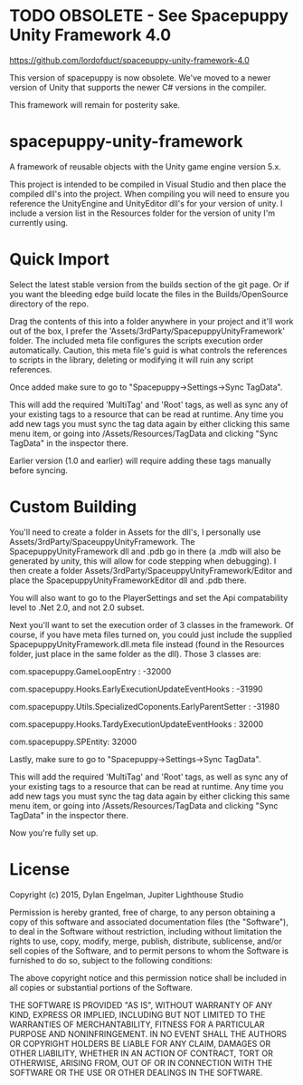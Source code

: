 # TODO OBSOLETE - See Spacepuppy Unity Framework 4.0
https://github.com/lordofduct/spacepuppy-unity-framework-4.0

This version of spacepuppy is now obsolete. We've moved to a newer version of Unity that supports the newer C# versions in the compiler.

This framework will remain for posterity sake.

# spacepuppy-unity-framework
A framework of reusable objects with the Unity game engine version 5.x.

This project is intended to be compiled in Visual Studio and then place the compiled dll's into the project. When compiling you will need to ensure you reference the UnityEngine and UnityEditor dll's for your version of unity. I include a version list in the Resources folder for the version of unity I'm currently using.

# Quick Import

Select the latest stable version from the builds section of the git page. Or if you want the bleeding edge build locate the files in the Builds/OpenSource directory of the repo.

Drag the contents of this into a folder anywhere in your project and it'll work out of the box, I prefer the 'Assets/3rdParty/SpacepuppyUnityFramework' folder. The included meta file configures the scripts execution order automatically. Caution, this meta file's guid is what controls the references to scripts in the library, deleting or modifying it will ruin any script references.

Once added make sure to go to "Spacepuppy->Settings->Sync TagData".

This will add the required 'MultiTag' and 'Root' tags, as well as sync any of your existing tags to a resource that can be read at runtime. Any time you add new tags you must sync the tag data again by either clicking this same menu item, or going into /Assets/Resources/TagData and clicking "Sync TagData" in the inspector there.

Earlier version (1.0 and earlier) will require adding these tags manually before syncing.

# Custom Building

You'll need to create a folder in Assets for the dll's, I personally use Assets/3rdParty/SpaceuppyUnityFramework. The SpacepuppyUnityFramework dll and .pdb go in there (a .mdb will also be generated by unity, this will allow for code stepping when debugging). I then create a folder Assets/3rdParty/SpaceuppyUnityFramework/Editor and place the SpacepuppyUnityFrameworkEditor dll and .pdb there.

You will also want to go to the PlayerSettings and set the Api compatability level to .Net 2.0, and not 2.0 subset.

Next you'll want to set the execution order of 3 classes in the framework. Of course, if you have meta files turned on, you could just include the supplied SpacepuppyUnityFramework.dll.meta file instead (found in the Resources folder, just place in the same folder as the dll). Those 3 classes are:

com.spacepuppy.GameLoopEntry : -32000

com.spacepuppy.Hooks.EarlyExecutionUpdateEventHooks : -31990

com.spacepuppy.Utils.SpecializedCoponents.EarlyParentSetter : -31980

com.spacepuppy.Hooks.TardyExecutionUpdateEventHooks : 32000

com.spacepuppy.SPEntity: 32000

Lastly, make sure to go to "Spacepuppy->Settings->Sync TagData".

This will add the required 'MultiTag' and 'Root' tags, as well as sync any of your existing tags to a resource that can be read at runtime. Any time you add new tags you must sync the tag data again by either clicking this same menu item, or going into /Assets/Resources/TagData and clicking "Sync TagData" in the inspector there.

Now you're fully set up.

# License
Copyright (c) 2015, Dylan Engelman, Jupiter Lighthouse Studio

Permission is hereby granted, free of charge, to any person obtaining a copy of this software and associated documentation files (the "Software"), to deal in the Software without restriction, including without limitation the rights to use, copy, modify, merge, publish, distribute, sublicense, and/or sell copies of the Software, and to permit persons to whom the Software is furnished to do so, subject to the following conditions:

The above copyright notice and this permission notice shall be included in all copies or substantial portions of the Software.

THE SOFTWARE IS PROVIDED "AS IS", WITHOUT WARRANTY OF ANY KIND, EXPRESS OR IMPLIED, INCLUDING BUT NOT LIMITED TO THE WARRANTIES OF MERCHANTABILITY, FITNESS FOR A PARTICULAR PURPOSE AND NONINFRINGEMENT. IN NO EVENT SHALL THE AUTHORS OR COPYRIGHT HOLDERS BE LIABLE FOR ANY CLAIM, DAMAGES OR OTHER LIABILITY, WHETHER IN AN ACTION OF CONTRACT, TORT OR OTHERWISE, ARISING FROM, OUT OF OR IN CONNECTION WITH THE SOFTWARE OR THE USE OR OTHER DEALINGS IN THE SOFTWARE.
